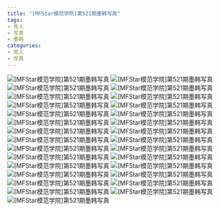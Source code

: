 ```yaml
---
title: "[MFStar模范学院]第521期墨韩写真"
tags: 
- 秀人
- 写真
- 墨韩
categories:
- 秀人
- 写真
---
```


![[MFStar模范学院]第521期墨韩写真](https://img.ilovese.xyz/1734713678300.webp)
![[MFStar模范学院]第521期墨韩写真](https://img.ilovese.xyz/1734713680463.webp)
![[MFStar模范学院]第521期墨韩写真](https://img.ilovese.xyz/1734713681733.webp)
![[MFStar模范学院]第521期墨韩写真](https://img.ilovese.xyz/1734713683426.webp)
![[MFStar模范学院]第521期墨韩写真](https://img.ilovese.xyz/1734713684686.webp)
![[MFStar模范学院]第521期墨韩写真](https://img.ilovese.xyz/1734713686407.webp)
![[MFStar模范学院]第521期墨韩写真](https://img.ilovese.xyz/1734713687761.webp)
![[MFStar模范学院]第521期墨韩写真](https://img.ilovese.xyz/1734713689274.webp)
![[MFStar模范学院]第521期墨韩写真](https://img.ilovese.xyz/1734713690506.webp)
![[MFStar模范学院]第521期墨韩写真](https://img.ilovese.xyz/1734713692252.webp)
![[MFStar模范学院]第521期墨韩写真](https://img.ilovese.xyz/1734713693957.webp)
![[MFStar模范学院]第521期墨韩写真](https://img.ilovese.xyz/1734713695346.webp)
![[MFStar模范学院]第521期墨韩写真](https://img.ilovese.xyz/1734713696741.webp)
![[MFStar模范学院]第521期墨韩写真](https://img.ilovese.xyz/1734713698043.webp)
![[MFStar模范学院]第521期墨韩写真](https://img.ilovese.xyz/1734713699362.webp)
![[MFStar模范学院]第521期墨韩写真](https://img.ilovese.xyz/1734713700978.webp)
![[MFStar模范学院]第521期墨韩写真](https://img.ilovese.xyz/1734713702376.webp)
![[MFStar模范学院]第521期墨韩写真](https://img.ilovese.xyz/1734713703796.webp)
![[MFStar模范学院]第521期墨韩写真](https://img.ilovese.xyz/1734713705175.webp)
![[MFStar模范学院]第521期墨韩写真](https://img.ilovese.xyz/1734713706373.webp)
![[MFStar模范学院]第521期墨韩写真](https://img.ilovese.xyz/1734713707706.webp)
![[MFStar模范学院]第521期墨韩写真](https://img.ilovese.xyz/1734713708924.webp)
![[MFStar模范学院]第521期墨韩写真](https://img.ilovese.xyz/1734713710320.webp)
![[MFStar模范学院]第521期墨韩写真](https://img.ilovese.xyz/1734713711643.webp)
![[MFStar模范学院]第521期墨韩写真](https://img.ilovese.xyz/1734713712865.webp)
![[MFStar模范学院]第521期墨韩写真](https://img.ilovese.xyz/1734713714238.webp)
![[MFStar模范学院]第521期墨韩写真](https://img.ilovese.xyz/1734713715891.webp)
![[MFStar模范学院]第521期墨韩写真](https://img.ilovese.xyz/1734713717675.webp)
![[MFStar模范学院]第521期墨韩写真](https://img.ilovese.xyz/1734713719003.webp)
